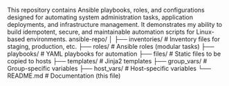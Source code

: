 This repository contains Ansible playbooks, roles, and configurations designed for automating system administration tasks, application deployments, and infrastructure management.
It demonstrates my ability to build idempotent, secure, and maintainable automation scripts for Linux-based environments.
ansible-repo/
│
├── inventories/          # Inventory files for staging, production, etc.
├── roles/                # Ansible roles (modular tasks)
├── playbooks/            # YAML playbooks for automation
├── files/                # Static files to be copied to hosts
├── templates/            # Jinja2 templates
├── group_vars/           # Group-specific variables
├── host_vars/            # Host-specific variables
└── README.md             # Documentation (this file)
